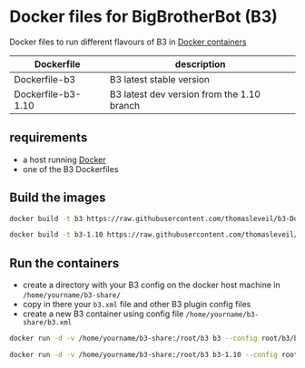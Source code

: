 Docker files for BigBrotherBot (B3)
===================================

Docker files to run different flavours of B3 in [Docker containers](http://docker.io)


| Dockerfile            |  description                               |
|-----------------------|--------------------------------------------|
| Dockerfile-b3         | B3 latest stable version                   |
| Dockerfile-b3-1.10    | B3 latest dev version from the 1.10 branch |




requirements
------------

* a host running [Docker](http://docker.io)
* one of the B3 Dockerfiles

Build the images
----------------

```bash
docker build -t b3 https://raw.githubusercontent.com/thomasleveil/b3-Dockerfiles/master/b3-1.9/Dockerfile
```

```bash
docker build -t b3-1.10 https://raw.githubusercontent.com/thomasleveil/b3-Dockerfiles/master/b3-1.10/Dockerfile
```


Run the containers
------------------

* create a directory with your B3 config on the docker host machine in `/home/yourname/b3-share/`
* copy in there your `b3.xml` file and other B3 plugin config files
* create a new B3 container using config file `/home/yourname/b3-share/b3.xml` 

```bash
docker run -d -v /home/yourname/b3-share:/root/b3 b3 --config root/b3/b3.xml
```


```bash
docker run -d -v /home/yourname/b3-share:/root/b3 b3-1.10 --config root/b3/b3.xml
```
